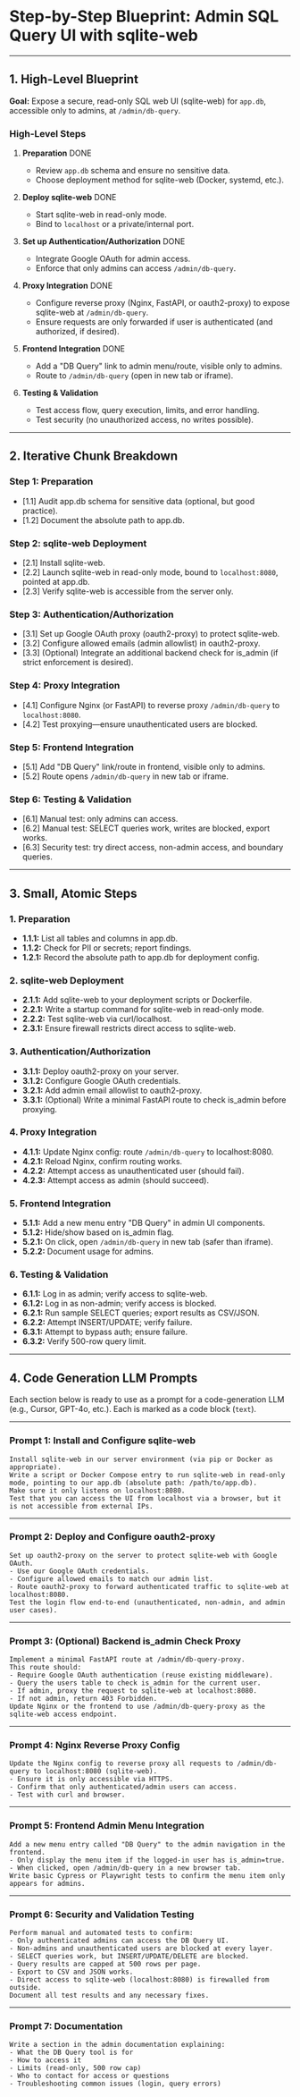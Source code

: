 # Step-by-Step Blueprint: Admin SQL Query UI with sqlite-web

---

## 1. High-Level Blueprint

**Goal:**
Expose a secure, read-only SQL web UI (sqlite-web) for `app.db`, accessible only to admins, at `/admin/db-query`.

### High-Level Steps

1. **Preparation** DONE

   - Review `app.db` schema and ensure no sensitive data.
   - Choose deployment method for sqlite-web (Docker, systemd, etc.).

2. **Deploy sqlite-web** DONE

   - Start sqlite-web in read-only mode.
   - Bind to `localhost` or a private/internal port.

3. **Set up Authentication/Authorization** DONE

   - Integrate Google OAuth for admin access.
   - Enforce that only admins can access `/admin/db-query`.

4. **Proxy Integration** DONE

   - Configure reverse proxy (Nginx, FastAPI, or oauth2-proxy) to expose sqlite-web at `/admin/db-query`.
   - Ensure requests are only forwarded if user is authenticated (and authorized, if desired).

5. **Frontend Integration** DONE

   - Add a "DB Query" link to admin menu/route, visible only to admins.
   - Route to `/admin/db-query` (open in new tab or iframe).

6. **Testing & Validation**

   - Test access flow, query execution, limits, and error handling.
   - Test security (no unauthorized access, no writes possible).

---

## 2. Iterative Chunk Breakdown

### Step 1: Preparation

- \[1.1] Audit app.db schema for sensitive data (optional, but good practice).
- \[1.2] Document the absolute path to app.db.

### Step 2: sqlite-web Deployment

- \[2.1] Install sqlite-web.
- \[2.2] Launch sqlite-web in read-only mode, bound to `localhost:8080`, pointed at app.db.
- \[2.3] Verify sqlite-web is accessible from the server only.

### Step 3: Authentication/Authorization

- \[3.1] Set up Google OAuth proxy (oauth2-proxy) to protect sqlite-web.
- \[3.2] Configure allowed emails (admin allowlist) in oauth2-proxy.
- \[3.3] (Optional) Integrate an additional backend check for is_admin (if strict enforcement is desired).

### Step 4: Proxy Integration

- \[4.1] Configure Nginx (or FastAPI) to reverse proxy `/admin/db-query` to `localhost:8080`.
- \[4.2] Test proxying—ensure unauthenticated users are blocked.

### Step 5: Frontend Integration

- \[5.1] Add "DB Query" link/route in frontend, visible only to admins.
- \[5.2] Route opens `/admin/db-query` in new tab or iframe.

### Step 6: Testing & Validation

- \[6.1] Manual test: only admins can access.
- \[6.2] Manual test: SELECT queries work, writes are blocked, export works.
- \[6.3] Security test: try direct access, non-admin access, and boundary queries.

---

## 3. Small, Atomic Steps

### 1. Preparation

- **1.1.1:** List all tables and columns in app.db.
- **1.1.2:** Check for PII or secrets; report findings.
- **1.2.1:** Record the absolute path to app.db for deployment config.

### 2. sqlite-web Deployment

- **2.1.1:** Add sqlite-web to your deployment scripts or Dockerfile.
- **2.2.1:** Write a startup command for sqlite-web in read-only mode.
- **2.2.2:** Test sqlite-web via curl/localhost.
- **2.3.1:** Ensure firewall restricts direct access to sqlite-web.

### 3. Authentication/Authorization

- **3.1.1:** Deploy oauth2-proxy on your server.
- **3.1.2:** Configure Google OAuth credentials.
- **3.2.1:** Add admin email allowlist to oauth2-proxy.
- **3.3.1:** (Optional) Write a minimal FastAPI route to check is_admin before proxying.

### 4. Proxy Integration

- **4.1.1:** Update Nginx config: route `/admin/db-query` to localhost:8080.
- **4.2.1:** Reload Nginx, confirm routing works.
- **4.2.2:** Attempt access as unauthenticated user (should fail).
- **4.2.3:** Attempt access as admin (should succeed).

### 5. Frontend Integration

- **5.1.1:** Add a new menu entry "DB Query" in admin UI components.
- **5.1.2:** Hide/show based on is_admin flag.
- **5.2.1:** On click, open `/admin/db-query` in new tab (safer than iframe).
- **5.2.2:** Document usage for admins.

### 6. Testing & Validation

- **6.1.1:** Log in as admin; verify access to sqlite-web.
- **6.1.2:** Log in as non-admin; verify access is blocked.
- **6.2.1:** Run sample SELECT queries; export results as CSV/JSON.
- **6.2.2:** Attempt INSERT/UPDATE; verify failure.
- **6.3.1:** Attempt to bypass auth; ensure failure.
- **6.3.2:** Verify 500-row query limit.

---

## 4. Code Generation LLM Prompts

Each section below is ready to use as a prompt for a code-generation LLM (e.g., Cursor, GPT-4o, etc.).
Each is marked as a code block (`text`).

---

### Prompt 1: Install and Configure sqlite-web

```text
Install sqlite-web in our server environment (via pip or Docker as appropriate).
Write a script or Docker Compose entry to run sqlite-web in read-only mode, pointing to our app.db (absolute path: /path/to/app.db).
Make sure it only listens on localhost:8080.
Test that you can access the UI from localhost via a browser, but it is not accessible from external IPs.
```

---

### Prompt 2: Deploy and Configure oauth2-proxy

```text
Set up oauth2-proxy on the server to protect sqlite-web with Google OAuth.
- Use our Google OAuth credentials.
- Configure allowed emails to match our admin list.
- Route oauth2-proxy to forward authenticated traffic to sqlite-web at localhost:8080.
Test the login flow end-to-end (unauthenticated, non-admin, and admin user cases).
```

---

### Prompt 3: (Optional) Backend is_admin Check Proxy

```text
Implement a minimal FastAPI route at /admin/db-query-proxy.
This route should:
- Require Google OAuth authentication (reuse existing middleware).
- Query the users table to check is_admin for the current user.
- If admin, proxy the request to sqlite-web at localhost:8080.
- If not admin, return 403 Forbidden.
Update Nginx or the frontend to use /admin/db-query-proxy as the sqlite-web access endpoint.
```

---

### Prompt 4: Nginx Reverse Proxy Config

```text
Update the Nginx config to reverse proxy all requests to /admin/db-query to localhost:8080 (sqlite-web).
- Ensure it is only accessible via HTTPS.
- Confirm that only authenticated/admin users can access.
- Test with curl and browser.
```

---

### Prompt 5: Frontend Admin Menu Integration

```text
Add a new menu entry called "DB Query" to the admin navigation in the frontend.
- Only display the menu item if the logged-in user has is_admin=true.
- When clicked, open /admin/db-query in a new browser tab.
Write basic Cypress or Playwright tests to confirm the menu item only appears for admins.
```

---

### Prompt 6: Security and Validation Testing

```text
Perform manual and automated tests to confirm:
- Only authenticated admins can access the DB Query UI.
- Non-admins and unauthenticated users are blocked at every layer.
- SELECT queries work, but INSERT/UPDATE/DELETE are blocked.
- Query results are capped at 500 rows per page.
- Export to CSV and JSON works.
- Direct access to sqlite-web (localhost:8080) is firewalled from outside.
Document all test results and any necessary fixes.
```

---

### Prompt 7: Documentation

```text
Write a section in the admin documentation explaining:
- What the DB Query tool is for
- How to access it
- Limits (read-only, 500 row cap)
- Who to contact for access or questions
- Troubleshooting common issues (login, query errors)
```
